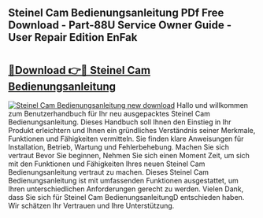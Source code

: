 ## Steinel Cam Bedienungsanleitung PDf Free Download - Part-88U Service Owner Guide - User Repair Edition EnFak

# <h2><a href="http://df5bo6j.blite.top/?on=Steinel+Cam+Bedienungsanleitung">🔗Download 👉🔴 Steinel Cam Bedienungsanleitung</a></h2>

[![Steinel Cam Bedienungsanleitung new download](https://i.imgur.com/lujVjoI.png)](http://df5bo6j.blite.top/?on=Steinel+Cam+Bedienungsanleitung)
Hallo und willkommen zum Benutzerhandbuch für Ihr neu ausgepacktes Steinel Cam Bedienungsanleitung. Dieses Handbuch soll Ihnen den Einstieg in Ihr Produkt erleichtern und Ihnen ein gründliches Verständnis seiner Merkmale, Funktionen und Fähigkeiten vermitteln. Sie finden klare Anweisungen für Installation, Betrieb, Wartung und Fehlerbehebung. Machen Sie sich vertraut Bevor Sie beginnen, Nehmen Sie sich einen Moment Zeit, um sich mit den Funktionen und Fähigkeiten Ihres neuen Steinel Cam Bedienungsanleitung vertraut zu machen. Dieses Steinel Cam Bedienungsanleitung ist mit umfassenden Funktionen ausgestattet, um Ihren unterschiedlichen Anforderungen gerecht zu werden. Vielen Dank, dass Sie sich für Steinel Cam BedienungsanleitungD entschieden haben. Wir schätzen Ihr Vertrauen und Ihre Unterstützung.
